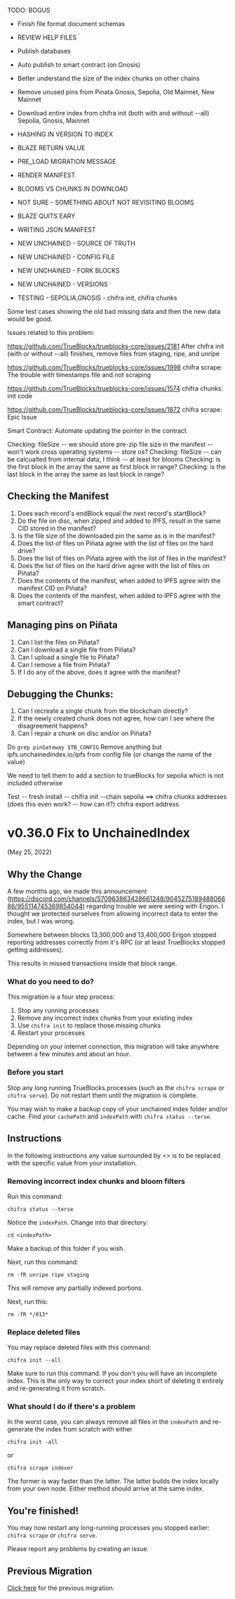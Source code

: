 TODO: BOGUS

- Finish file format document schemas


- REVIEW HELP FILES
- Publish databases
- Auto publish to smart contract (on Gnosis)
- Better understand the size of the index chunks on other chains
- Remove unused pins from Pinata Gnosis, Sepolia, Old Mainnet, New Mainnet
- Download entire index from chifra init (both with and without --all) Sepolia, Gnosis, Mainnet
- HASHING IN VERSION TO INDEX
- BLAZE RETURN VALUE
- PRE_LOAD MIGRATION MESSAGE
- RENDER MANIFEST
- BLOOMS VS CHUNKS IN DOWNLOAD
- NOT SURE - SOMETHING ABOUT NOT REVISITING BLOOMS
- BLAZE QUITS EARY
- WRITING JSON MANIFEST
- NEW UNCHAINED - SOURCE OF TRUTH
- NEW UNCHAINED - CONFIG FILE
- NEW UNCHAINED - FORK BLOCKS
- NEW UNCHAINED - VERSIONS
- TESTING - SEPOLIA,GNOSIS - chifra init, chifra chunks

Some test cases showing the old bad missing data and then the new data would be good.

Issues related to this problem:

https://github.com/TrueBlocks/trueblocks-core/issues/2181
    After chifra init (with or without --all) finishes, remove files from staging, ripe, and unripe

https://github.com/TrueBlocks/trueblocks-core/issues/1998
    chifra scrape: The trouble with timestamps file and not scraping

https://github.com/TrueBlocks/trueblocks-core/issues/1574
    chifra chunks: init code

https://github.com/TrueBlocks/trueblocks-core/issues/1872
    chifra scrape: Epic Issue

Smart Contract: Automate updating the pointer in the contract

Checking: fileSize -- we should store pre-zip file size in the manifest -- won't work cross operating systems -- store os?
Checking: fileSize -- can be calcualted from internal data, I think -- at least for blooms
Checking: is the first block in the array the same as first block in range?
Checking: is the last block in the array the same as last block in range?

Checking the Manifest
----------------------
1. Does each record's endBlock equal the next record's startBlock?
2. Do the file on disc, when zipped and added to IPFS, result in the same CID stored in the manifest?
3. Is the file size of the downloaded pin the same as is in the manifest?
4. Does the list of files on Piñata agree with the list of files on the hard drive?
5. Does the list of files on Piñata agree with the list of files in the manifest?
6. Does the list of files on the hard drive agree with the list of files on Piñata?
7. Does the contents of the manifest, when added to IPFS agree with the manifest CID on Piñata?
8. Does the contents of the manifest, when added to IPFS agree with the smart contract?

Managing pins on Piñata
------------------------
1. Can I list the files on Piñata?
2. Can I download a single file from Piñata?
3. Can I upload a single file to Piñata?
4. Can I remove a file from Piñata?
5. If I do any of the above, does it agree with the manifest?

Debugging the Chunks:
----------------------
1. Can I recreate a single chunk from the blockchain directly?
2. If the newly created chunk does not agree, how can I see where the disagreement happens?
3. Can I repair a chunk on disc and/or on Piñata?

Do `grep pinGateway $TB_CONFIG`
Remove anything but ipfs.unchainedindex.io/ipfs from config file (or change the name of the value)

We need to tell them to add a section to trueBlocks for sepolia which is not included otherwise

Test -- fresh install --
    chifra init --chain sepolia ==>
    chifra chunks addresses (does this even work? -- how can it?)
    chifra export address



# v0.36.0 Fix to UnchainedIndex

(May 25, 2022)

## Why the Change

A few months ago, we made this announcement (https://discord.com/channels/570963863428661248/904527518948806686/955114745369854044) regarding trouble we were seeing with Erigon. I thought we protected ourselves from allowing incorrect data to enter the index, but I was wrong.

Somewhere between blocks 13,300,000 and 13,400,000 Erigon stopped reporting addresses correctly from it's RPC (or at least TrueBlocks stopped getting addresses).

This results in missed transactions inside that block range.

### What do you need to do?

This migration is a four step process:

1. Stop any running processes
2. Remove any incorrect index chunks from your existing index
3. Use `chifra init` to replace those missing chunks
4. Restart your processes

Depending on your internet connection, this migration will take anywhere between a few minutes and about an hour.

### Before you start

Stop any long running TrueBlocks processes (such as the `chifra scrape` or `chifra serve`). Do not restart them until the migration is complete.

You may wish to make a backup copy of your unchained index folder and/or cache. Find your `cachePath` and `indexPath` with `chifra status --terse`.

## Instructions

In the following instructions any value surrounded by <> is to be replaced with the specific value from your installation.

### Removing incorrect index chunks and bloom filters

Run this command:

```
chifra status --terse
```

Notice the `indexPath`. Change into that directory:

```
cd <indexPath>
```

Make a backup of this folder if you wish.

Next, run this command:

```
rm -fR unripe ripe staging
```

This will remove any partially indexed portions.

Next, run this:

```
rm -fR */013*
```

### Replace deleted files

You may replace deleted files with this command:

```
chifra init --all
```

Make sure to run this command. If you don't you will have an incomplete index. This is the only way to correct your index short of deleting it entirely and re-generating it from scratch.

### What should I do if there's a problem

In the worst case, you can always remove all files in the `indexPath` and re-generate the index from scratch with either

```
chifra init -all
```

or

```
chifra scrape indexer
```

The former is way faster than the latter. The latter builds the index locally from your own node. Either method should arrive at the same index.


## You're finished!

You may now restart any long-running processes you stopped earlier: `chifra scrape` or `chifra serve`.

Please report any problems by creating an issue.

## Previous Migration

[Click here](./README-v0.32.0.md) for the previous migration.

